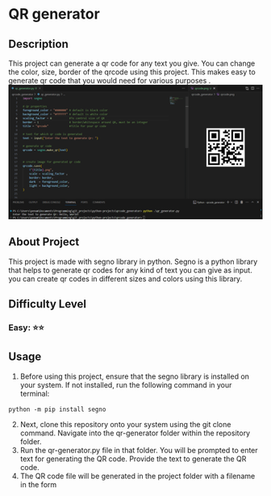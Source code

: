 # QR generator
## Description
This project can generate a qr code for any text you give. You can change the color, size, border of the qrcode using this project. This makes easy to generate qr code that you would need for various purposes .
![Alt text](project_image.png)

## About Project
This project is made with segno library in python. Segno is a python library that helps to generate qr codes for any kind of text you can give as input. you can create qr codes in different sizes and colors using this library.

## Difficulty Level
### Easy: ⭐⭐

## Usage
1. Before using this project, ensure that the segno library is installed on your system. If not installed, run the following command in your terminal:
```
python -m pip install segno
```
2. Next, clone this repository onto your system using the git clone command. Navigate into the qr-generator folder within the repository folder.
3. Run the qr-generator.py file in that folder. You will be prompted to enter text for generating the QR code. Provide the text to generate the QR code.
4. The QR code file will be generated in the project folder with a filename in the form <title>.png. The default value of the title is "qrcode", and you can change it in the QR properties.
5. You can change title, color, size and border padding of this qr by changing the variable values at the top of project file.
